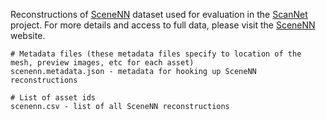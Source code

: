 Reconstructions of [SceneNN](http://www.scenenn.net) dataset used for evaluation in the [ScanNet](http://www.scan-net.org/) project.  For more details and access to full data, please visit the [SceneNN](http://www.scenenn.net) website.

```
# Metadata files (these metadata files specify to location of the mesh, preview images, etc for each asset)
scenenn.metadata.json - metadata for hooking up SceneNN reconstructions

# List of asset ids
scenenn.csv - list of all SceneNN reconstructions
```
